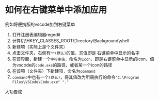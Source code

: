 # 如何在右键菜单中添加应用
例如将便携版的vscode加到右键菜单

1. 打开注册表编辑器regedit
2. 计算机\HKEY_CLASSES_ROOT\Directory\Background\shell
3. 新建项（实际上是个文件夹）
4. 点击文件夹，右侧有一`(默认)`的值，其值即是 右键菜单中显示的名字
5. 在该界面，新建一个`字符串值`，命名为`Icon`，即是右键菜单中显示的icon，值为vscode的`code.exe`的路径，或者某一个icon的路径
6. 在该项（文件夹）下新建项，命名为`command`
7. `command`中也有一个`(默认)`，将其值改为所需执行的命令`"C:\Program Files\VSCode\Code.exe" "."`

大功告成